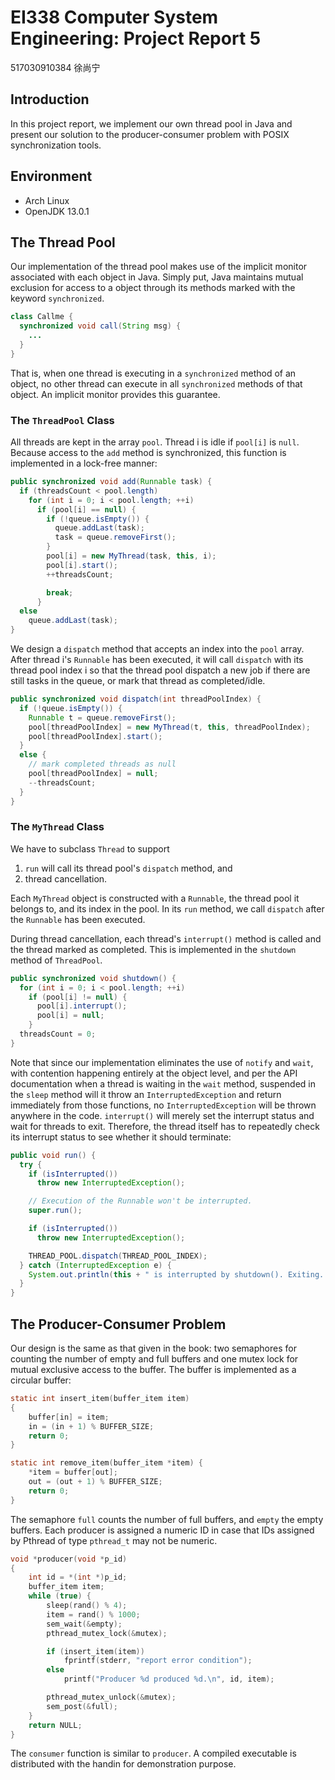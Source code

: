 # EI338 Computer System Engineering: Project Report 5

517030910384 徐尚宁

## Introduction

In this project report, we implement our own thread pool in Java and present our solution to the producer-consumer problem with POSIX synchronization tools.

## Environment

- Arch Linux
- OpenJDK 13.0.1

## The Thread Pool

Our implementation of the thread pool makes use of the implicit monitor associated with each object in Java. Simply put, Java maintains mutual exclusion for access to a object through its methods marked with the keyword `synchronized`.

```java
class Callme {
  synchronized void call(String msg) {
    ...
  }
}
```

That is, when one thread is executing in a `synchronized` method of an object, no other thread can execute in all `synchronized` methods of that object. An implicit monitor provides this guarantee.

### The `ThreadPool` Class

All threads are kept in the array `pool`. Thread i is idle if `pool[i]` is `null`. Because access to the `add` method is synchronized, this function is implemented in a lock-free manner:

```java
public synchronized void add(Runnable task) {
  if (threadsCount < pool.length)
    for (int i = 0; i < pool.length; ++i)
      if (pool[i] == null) {
        if (!queue.isEmpty()) {
          queue.addLast(task);
          task = queue.removeFirst();
        }
        pool[i] = new MyThread(task, this, i);
        pool[i].start();
        ++threadsCount;

        break;
      }
  else
    queue.addLast(task);
}
```

We design a `dispatch` method that accepts an index into the `pool` array. After thread i's `Runnable` has been executed, it will call `dispatch` with its thread pool index i so that the thread pool dispatch a new job if there are still tasks in the queue, or mark that thread as completed/idle.

```java
public synchronized void dispatch(int threadPoolIndex) {
  if (!queue.isEmpty()) {
    Runnable t = queue.removeFirst();
    pool[threadPoolIndex] = new MyThread(t, this, threadPoolIndex);
    pool[threadPoolIndex].start();
  }
  else {
    // mark completed threads as null
    pool[threadPoolIndex] = null;
    --threadsCount;
  }
}
```

### The `MyThread` Class

We have to subclass `Thread` to support
1. `run` will call its thread pool's `dispatch` method, and
2. thread cancellation.

Each `MyThread` object is constructed with a `Runnable`, the thread pool it belongs to, and its index in the pool. In its `run` method, we call `dispatch` after the `Runnable` has been executed.

During thread cancellation, each thread's `interrupt()` method is called and the thread marked as completed. This is implemented in the `shutdown` method of `ThreadPool`.

```java
public synchronized void shutdown() {
  for (int i = 0; i < pool.length; ++i)
    if (pool[i] != null) {
      pool[i].interrupt();
      pool[i] = null;
    }
  threadsCount = 0;
}
```

Note that since our implementation eliminates the use of `notify` and `wait`, with contention happening entirely at the object level, and per the API documentation when a thread is waiting in the `wait` method, suspended in the `sleep` method will it throw an `InterruptedException` and return immediately from those functions, no `InterruptedException` will be thrown anywhere in the code. `interrupt()` will merely set the interrupt status and wait for threads to exit. Therefore, the thread itself has to repeatedly check its interrupt status to see whether it should terminate:

```java
public void run() {
  try {
    if (isInterrupted())
      throw new InterruptedException();

    // Execution of the Runnable won't be interrupted.
    super.run();

    if (isInterrupted())
      throw new InterruptedException();

    THREAD_POOL.dispatch(THREAD_POOL_INDEX);
  } catch (InterruptedException e) {
    System.out.println(this + " is interrupted by shutdown(). Exiting...");
  }
}
```

## The Producer-Consumer Problem

Our design is the same as that given in the book: two semaphores for counting the number of empty and full buffers and one mutex lock for mutual exclusive access to the buffer. The buffer is implemented as a circular buffer:

```c
static int insert_item(buffer_item item)
{
    buffer[in] = item;
    in = (in + 1) % BUFFER_SIZE;
    return 0;
}

static int remove_item(buffer_item *item) {
    *item = buffer[out];
    out = (out + 1) % BUFFER_SIZE;
    return 0;
}
```

The semaphore `full` counts the number of full buffers, and `empty` the empty buffers. Each producer is assigned a numeric ID in case that IDs assigned by Pthread of type `pthread_t` may not be numeric.

```c
void *producer(void *p_id)
{
    int id = *(int *)p_id;
    buffer_item item;
    while (true) {
        sleep(rand() % 4);
        item = rand() % 1000;
        sem_wait(&empty);
        pthread_mutex_lock(&mutex);

        if (insert_item(item))
            fprintf(stderr, "report error condition");
        else
            printf("Producer %d produced %d.\n", id, item);

        pthread_mutex_unlock(&mutex);
        sem_post(&full);
    }
    return NULL;
}
```

The `consumer` function is similar to `producer`. A compiled executable is distributed with the handin for demonstration purpose.
